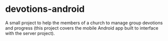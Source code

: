 # devotions-android
A small project to help the members of a church to manage group devotions and progress (this project covers the mobile Android app built to interface with the server project).

